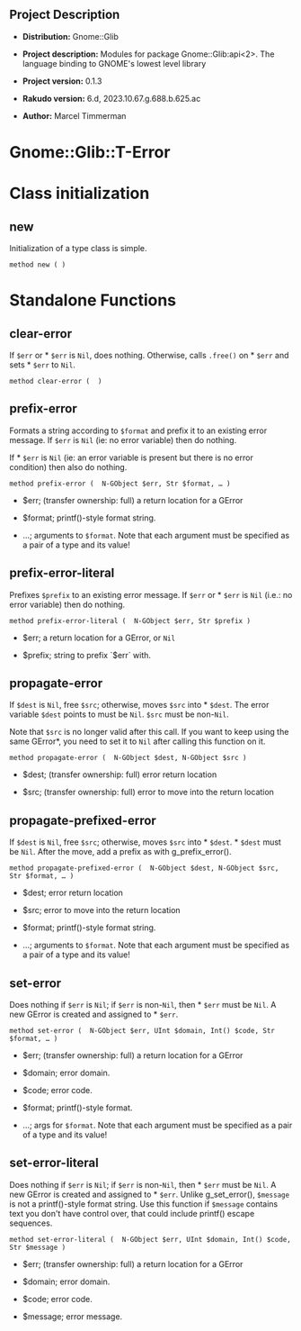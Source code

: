 Project Description
-------------------

  * **Distribution:** Gnome::Glib

  * **Project description:** Modules for package Gnome::Glib:api<2>. The language binding to GNOME's lowest level library

  * **Project version:** 0.1.3

  * **Rakudo version:** 6.d, 2023.10.67.g.688.b.625.ac

  * **Author:** Marcel Timmerman

Gnome::Glib::T-Error
====================

Class initialization
====================

new
---

Initialization of a type class is simple.

    method new ( )

Standalone Functions
====================

clear-error
-----------

If `$err` or * `$err` is `Nil`, does nothing. Otherwise, calls `.free()` on * `$err` and sets * `$err` to `Nil`.

    method clear-error (  )

prefix-error
------------

Formats a string according to `$format` and prefix it to an existing error message. If `$err` is `Nil` (ie: no error variable) then do nothing.

If * `$err` is `Nil` (ie: an error variable is present but there is no error condition) then also do nothing.

    method prefix-error (  N-GObject $err, Str $format, … )

  * $err; (transfer ownership: full) a return location for a GError

  * $format; printf()-style format string.

  * …; arguments to `$format`. Note that each argument must be specified as a pair of a type and its value!

prefix-error-literal
--------------------

Prefixes `$prefix` to an existing error message. If `$err` or * `$err` is `Nil` (i.e.: no error variable) then do nothing.

    method prefix-error-literal (  N-GObject $err, Str $prefix )

  * $err; a return location for a GError, or `Nil`

  * $prefix; string to prefix `$err` with.

propagate-error
---------------

If `$dest` is `Nil`, free `$src`; otherwise, moves `$src` into * `$dest`. The error variable `$dest` points to must be `Nil`. `$src` must be non-`Nil`.

Note that `$src` is no longer valid after this call. If you want to keep using the same GError*, you need to set it to `Nil` after calling this function on it.

    method propagate-error (  N-GObject $dest, N-GObject $src )

  * $dest; (transfer ownership: full) error return location

  * $src; (transfer ownership: full) error to move into the return location

propagate-prefixed-error
------------------------

If `$dest` is `Nil`, free `$src`; otherwise, moves `$src` into * `$dest`. * `$dest` must be `Nil`. After the move, add a prefix as with g_prefix_error().

    method propagate-prefixed-error (  N-GObject $dest, N-GObject $src, Str $format, … )

  * $dest; error return location

  * $src; error to move into the return location

  * $format; printf()-style format string.

  * …; arguments to `$format`. Note that each argument must be specified as a pair of a type and its value!

set-error
---------

Does nothing if `$err` is `Nil`; if `$err` is non-`Nil`, then * `$err` must be `Nil`. A new GError is created and assigned to * `$err`.

    method set-error (  N-GObject $err, UInt $domain, Int() $code, Str $format, … )

  * $err; (transfer ownership: full) a return location for a GError

  * $domain; error domain.

  * $code; error code.

  * $format; printf()-style format.

  * …; args for `$format`. Note that each argument must be specified as a pair of a type and its value!

set-error-literal
-----------------

Does nothing if `$err` is `Nil`; if `$err` is non-`Nil`, then * `$err` must be `Nil`. A new GError is created and assigned to * `$err`. Unlike g_set_error(), `$message` is not a printf()-style format string. Use this function if `$message` contains text you don't have control over, that could include printf() escape sequences.

    method set-error-literal (  N-GObject $err, UInt $domain, Int() $code, Str $message )

  * $err; (transfer ownership: full) a return location for a GError

  * $domain; error domain.

  * $code; error code.

  * $message; error message.
